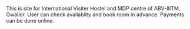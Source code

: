 This is site for International Visiter Hostel and MDP centre of ABV-IIITM, Gwalior. User can check availabilty and book room in advance. Payments can be done online.
